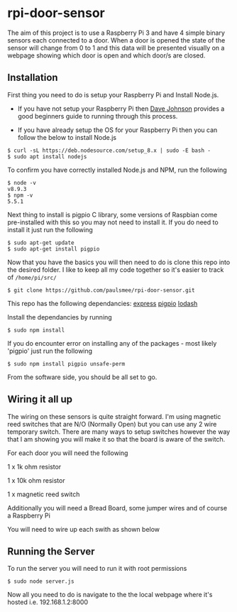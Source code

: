
# rpi-door-sensor

The aim of this project is to use a Raspberry Pi 3 and have 4 simple binary
sensors each connected to a door. When a door is opened the state of the sensor
will change from 0 to 1 and this data will be presented visually on a webpage
showing which door is open and which door/s are closed.

## Installation

First thing you need to do is setup your Raspberry Pi and Install Node.js.
- If you have not setup your Raspberry Pi then [Dave Johnson](http://thisdavej.com/beginners-guide-to-installing-node-js-on-a-raspberry-pi/) provides a good beginners guide to running through this process.

- If you have already setup the OS for your Raspberry Pi then you can follow the below to install Node.js
```shell
$ curl -sL https://deb.nodesource.com/setup_8.x | sudo -E bash -
$ sudo apt install nodejs
```
To confirm you have correctly installed Node.js and NPM, run the following
```shell
$ node -v
v8.9.3
$ npm -v
5.5.1
```

Next thing to install is pigpio C library, some versions of Raspbian come pre-installed with this so you may not need to install it. If you do need to install it just run the following
```shell
$ sudo apt-get update
$ sudo apt-get install pigpio
```

Now that you have the basics you will then need to do is clone this repo into the desired folder. I like to keep all my code together so it's easier to track of `/home/pi/src/`
```shell
$ git clone https://github.com/paulsmee/rpi-door-sensor.git
```
This repo has the following dependancies:
[express](https://www.npmjs.com/package/express)
[pigpio](https://www.npmjs.com/package/pigpio)
[lodash](https://www.npmjs.com/package/lodash)

Install the dependancies by running 
```shell
$ sudo npm install
```

If you do encounter error on installing any of the packages - most likely 'pigpio' just run the following
```shell
$ sudo npm install pigpio unsafe-perm
```

From the software side, you should be all set to go.

## Wiring it all up

The wiring on these sensors is quite straight forward. I'm using magnetic reed switches that are N/O (Normally Open) but you can use any 2 wire temporary switch. There are many ways to setup switches however the way that I am showing you will make it so that the board is aware of the switch.

For each door you will need the following

1 x 1k ohm resistor

1 x 10k ohm resistor

1 x magnetic reed switch

Additionally you will need a Bread Board, some jumper wires and of course a Raspberry Pi

You will need to wire up each swith as shown below



## Running the Server

To run the server you will need to run it with root permissions

```shell
$ sudo node server.js
```

Now all you need to do is navigate to the the local webpage where it's hosted i.e. 192.168.1.2:8000



